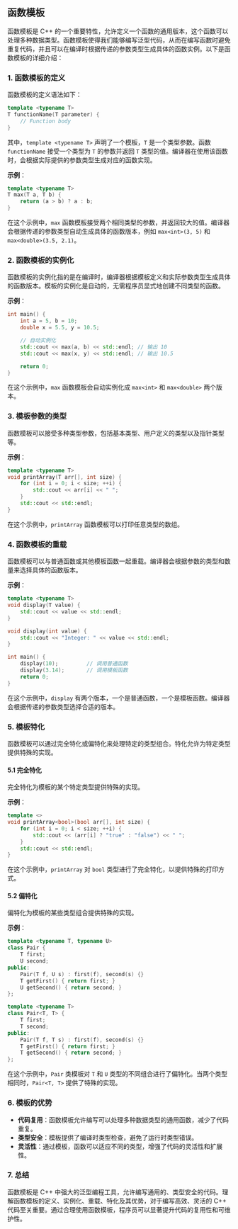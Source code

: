 ## 函数模板

函数模板是 C++ 的一个重要特性，允许定义一个函数的通用版本，这个函数可以处理多种数据类型。函数模板使得我们能够编写泛型代码，从而在编写函数时避免重复代码，并且可以在编译时根据传递的参数类型生成具体的函数实例。以下是函数模板的详细介绍：

### 1. **函数模板的定义**

函数模板的定义语法如下：
```cpp
template <typename T>
T functionName(T parameter) {
    // Function body
}
```
其中，`template <typename T>` 声明了一个模板，`T` 是一个类型参数。函数 `functionName` 接受一个类型为 `T` 的参数并返回 `T` 类型的值。编译器在使用该函数时，会根据实际提供的参数类型生成对应的函数实现。

**示例**：
```cpp
template <typename T>
T max(T a, T b) {
    return (a > b) ? a : b;
}
```
在这个示例中，`max` 函数模板接受两个相同类型的参数，并返回较大的值。编译器会根据传递的参数类型自动生成具体的函数版本，例如 `max<int>(3, 5)` 和 `max<double>(3.5, 2.1)`。

### 2. **函数模板的实例化**

函数模板的实例化指的是在编译时，编译器根据模板定义和实际参数类型生成具体的函数版本。模板的实例化是自动的，无需程序员显式地创建不同类型的函数。

**示例**：
```cpp
int main() {
    int a = 5, b = 10;
    double x = 5.5, y = 10.5;

    // 自动实例化
    std::cout << max(a, b) << std::endl; // 输出 10
    std::cout << max(x, y) << std::endl; // 输出 10.5

    return 0;
}
```
在这个示例中，`max` 函数模板会自动实例化成 `max<int>` 和 `max<double>` 两个版本。

### 3. **模板参数的类型**

函数模板可以接受多种类型参数，包括基本类型、用户定义的类型以及指针类型等。

**示例**：
```cpp
template <typename T>
void printArray(T arr[], int size) {
    for (int i = 0; i < size; ++i) {
        std::cout << arr[i] << " ";
    }
    std::cout << std::endl;
}
```
在这个示例中，`printArray` 函数模板可以打印任意类型的数组。

### 4. **函数模板的重载**

函数模板可以与普通函数或其他模板函数一起重载。编译器会根据参数的类型和数量来选择具体的函数版本。

**示例**：
```cpp
template <typename T>
void display(T value) {
    std::cout << value << std::endl;
}

void display(int value) {
    std::cout << "Integer: " << value << std::endl;
}

int main() {
    display(10);         // 调用普通函数
    display(3.14);       // 调用模板函数
    return 0;
}
```
在这个示例中，`display` 有两个版本，一个是普通函数，一个是模板函数。编译器会根据传递的参数类型选择合适的版本。

### 5. **模板特化**

函数模板可以通过完全特化或偏特化来处理特定的类型组合。特化允许为特定类型提供特殊的实现。

#### 5.1 **完全特化**

完全特化为模板的某个特定类型提供特殊的实现。

**示例**：
```cpp
template <>
void printArray<bool>(bool arr[], int size) {
    for (int i = 0; i < size; ++i) {
        std::cout << (arr[i] ? "true" : "false") << " ";
    }
    std::cout << std::endl;
}
```
在这个示例中，`printArray` 对 `bool` 类型进行了完全特化，以提供特殊的打印方式。

#### 5.2 **偏特化**

偏特化为模板的某些类型组合提供特殊的实现。

**示例**：
```cpp
template <typename T, typename U>
class Pair {
    T first;
    U second;
public:
    Pair(T f, U s) : first(f), second(s) {}
    T getFirst() { return first; }
    U getSecond() { return second; }
};

template <typename T>
class Pair<T, T> {
    T first;
    T second;
public:
    Pair(T f, T s) : first(f), second(s) {}
    T getFirst() { return first; }
    T getSecond() { return second; }
};
```
在这个示例中，`Pair` 类模板对 `T` 和 `U` 类型的不同组合进行了偏特化。当两个类型相同时，`Pair<T, T>` 提供了特殊的实现。

### 6. **模板的优势**

- **代码复用**：函数模板允许编写可以处理多种数据类型的通用函数，减少了代码重复。
- **类型安全**：模板提供了编译时类型检查，避免了运行时类型错误。
- **灵活性**：通过模板，函数可以适应不同的类型，增强了代码的灵活性和扩展性。

### 7. **总结**

函数模板是 C++ 中强大的泛型编程工具，允许编写通用的、类型安全的代码。理解函数模板的定义、实例化、重载、特化及其优势，对于编写高效、灵活的 C++ 代码至关重要。通过合理使用函数模板，程序员可以显著提升代码的复用性和可维护性。